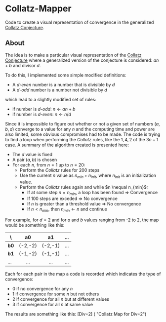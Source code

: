 # Collatz-Mapper
Code to create a visual representation of convergence in the generalized [Collatz Conjecture](https://en.wikipedia.org/wiki/Collatz_conjecture "Collatz Conjecture").

## About
The idea is to make a particular visual representation of the [Collatz Conjecture](https://en.wikipedia.org/wiki/Collatz_conjecture "Collatz Conjecture") where a generalized version of the conjecture is considered: $a n + b$ and divisor $d$.

To do this, I implemented some simple modified definitions:
* A _d-even_ number is a number that is divisible by $d$
* A _d-odd_ number is a number not divisible by $d$

which lead to a slightly modified set of rules:
* if number is _d-odd_: $n \leftarrow an+b$
* if number is _d-even_: $n \leftarrow n/d$

Since it is impossible to figure out whether or not a given set of numbers $(a, b, d)$ converge to a value for any $n$ and the computing time and power are also limited, some obvious compromises had to be made. The code is trying to find a loop when performing the _Collatz_ rules, like the $1, 4, 2$ of the $3n+1$ case. A summary of the algorithm created is presented here:
* The $d$ value is fixed
* A pair $(a, b)$ is chosen
* For each $n$, from $n=1$ up to $n=20$:
  * Perform the _Collatz_ rules for 200 steps
  * Use the current $n$ value as $n_{min}+n_{init}$, where $n_{init}$ is an initialization value.
  * Perform the _Collatz_ rules again and while $n \nequal n_{min}$:
    * If at some step $n = n_{min}$, a loop has been found $\Rightarrow$ Convergence
    * If 100 steps are exceded $\Rightarrow$ No convergence
    * If $n$ is greater than a threshold value $\Rightarrow$ No convergence
    * If $n < n_{min}$, then $n_{min} \leftarrow n$ and continue


For example, for $d=2$ and for $a$ and $b$ values ranging from -2 to 2, the map would be something like this:

|   \    | **a0**   | **a1** |  ... |
| -----  | :-----: |:-------:|:----:|
| **b0** | (-2,-2) | (-2,-1) |  ... |
| **b1** | (-1,-2) | (-1,-1) |  ... |
|   ...  |   ...   |   ...   |  ... |

Each for each pair in the map a code is recorded which indicates the type of convergence:
* 0 if no convergence for any $n$
* 1 if convergence for some $n$ but not others
* 2 if convergence for all $n$ but at different values
* 3 if convergence for all $n$ at same value

The results are something like this:
[Div=2]
( "Collatz Map for Div=2")
